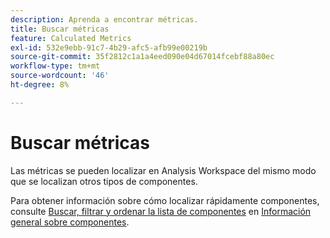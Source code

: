 ```yaml
---
description: Aprenda a encontrar métricas.
title: Buscar métricas
feature: Calculated Metrics
exl-id: 532e9ebb-91c7-4b29-afc5-afb99e00219b
source-git-commit: 35f2812c1a1a4eed090e04d67014fcebf88a80ec
workflow-type: tm+mt
source-wordcount: '46'
ht-degree: 8%

---
```


# Buscar métricas

Las métricas se pueden localizar en Analysis Workspace del mismo modo que se localizan otros tipos de componentes.

Para obtener información sobre cómo localizar rápidamente componentes, consulte [Buscar, filtrar y ordenar la lista de componentes](/help/analyze/analysis-workspace/components/analysis-workspace-components.md#search-filter-and-sort-the-component-list) en [Información general sobre componentes](/help/analyze/analysis-workspace/components/analysis-workspace-components.md).
